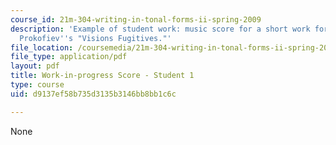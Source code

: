 ```yaml
---
course_id: 21m-304-writing-in-tonal-forms-ii-spring-2009
description: 'Example of student work: music score for a short work for piano imitating
  Prokofiev''s "Visions Fugitives."'
file_location: /coursemedia/21m-304-writing-in-tonal-forms-ii-spring-2009/d9137ef58b735d3135b3146bb8bb1c6c_MIT21M_304s09_sw01.pdf
file_type: application/pdf
layout: pdf
title: Work-in-progress Score - Student 1
type: course
uid: d9137ef58b735d3135b3146bb8bb1c6c

---
```

None